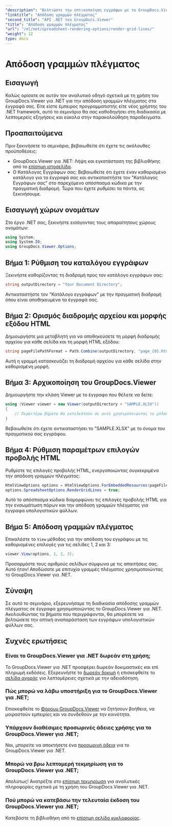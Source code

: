 ```yaml
---
"description": "Βελτιώστε την οπτικοποίηση εγγράφων με το GroupDocs.Viewer για .NET. Αποδώστε γραμμές πλέγματος χωρίς κόπο. Δοκιμάστε τη δωρεάν δοκιμαστική έκδοση τώρα!"
"linktitle": "Απόδοση γραμμών πλέγματος"
"second_title": "API .NET του GroupDocs.Viewer"
"title": "Απόδοση γραμμών πλέγματος"
"url": "/el/net/spreadsheet-rendering-options/render-grid-lines/"
"weight": 12
type: docs
---
```

# Απόδοση γραμμών πλέγματος

## Εισαγωγή
Καλώς ορίσατε σε αυτόν τον αναλυτικό οδηγό σχετικά με τη χρήση του GroupDocs.Viewer για .NET για την απόδοση γραμμών πλέγματος στα έγγραφά σας. Είτε είστε έμπειρος προγραμματιστής είτε νέος χρήστης του .NET framework, αυτό το σεμινάριο θα σας καθοδηγήσει στη διαδικασία με λεπτομερείς εξηγήσεις και εύκολα στην παρακολούθηση παραδείγματα.
## Προαπαιτούμενα
Πριν ξεκινήσετε το σεμινάριο, βεβαιωθείτε ότι έχετε τις ακόλουθες προϋποθέσεις:
- GroupDocs.Viewer για .NET: Λήψη και εγκατάσταση της βιβλιοθήκης από το [επίσημη ιστοσελίδα](https://releases.groupdocs.com/viewer/net/).
- Ο Κατάλογος Εγγράφων σας: Βεβαιωθείτε ότι έχετε έναν καθορισμένο κατάλογο για τα έγγραφά σας και αντικαταστήστε τον "Κατάλογος Εγγράφων σας" στο παρεχόμενο απόσπασμα κώδικα με την πραγματική διαδρομή.
Τώρα που έχετε ρυθμίσει τα πάντα, ας ξεκινήσουμε.
## Εισαγωγή χώρων ονομάτων
Στο έργο .NET σας, ξεκινήστε εισάγοντας τους απαραίτητους χώρους ονομάτων:
```csharp
using System;
using System.IO;
using GroupDocs.Viewer.Options;
```
## Βήμα 1: Ρύθμιση του καταλόγου εγγράφων
Ξεκινήστε καθορίζοντας τη διαδρομή προς τον κατάλογο εγγράφων σας:
```csharp
string outputDirectory = "Your Document Directory";
```
Αντικαταστήστε τον "Κατάλογο εγγράφων" με την πραγματική διαδρομή όπου είναι αποθηκευμένα τα έγγραφά σας.
## Βήμα 2: Ορισμός διαδρομής αρχείου και μορφής εξόδου HTML
Δημιουργήστε μια μεταβλητή για να αποθηκεύσετε τη μορφή διαδρομής αρχείου για κάθε σελίδα και τη μορφή HTML εξόδου:
```csharp
string pageFilePathFormat = Path.Combine(outputDirectory, "page_{0}.html");
```
Αυτή η γραμμή κατασκευάζει τη διαδρομή αρχείου για κάθε σελίδα στην καθορισμένη μορφή.
## Βήμα 3: Αρχικοποίηση του GroupDocs.Viewer
Δημιουργήστε την κλάση Viewer με το έγγραφο που θέλετε να δείτε:
```csharp
using (Viewer viewer = new Viewer(outputDirectory + "SAMPLE.XLSX"))
{
    // Περαιτέρω βήματα θα εκτελεστούν σε αυτό χρησιμοποιώντας το μπλοκ.
}
```
Βεβαιωθείτε ότι έχετε αντικαταστήσει το "SAMPLE.XLSX" με το όνομα του πραγματικού σας εγγράφου.
## Βήμα 4: Ρύθμιση παραμέτρων επιλογών προβολής HTML
Ρυθμίστε τις επιλογές προβολής HTML, ενεργοποιώντας συγκεκριμένα την απόδοση γραμμών πλέγματος:
```csharp
HtmlViewOptions options = HtmlViewOptions.ForEmbeddedResources(pageFilePathFormat);
options.SpreadsheetOptions.RenderGridLines = true;
```
Αυτό το απόσπασμα κώδικα διαμορφώνει τις επιλογές προβολής HTML για την ενσωμάτωση πόρων και την απόδοση γραμμών πλέγματος για έγγραφα υπολογιστικών φύλλων.
## Βήμα 5: Απόδοση γραμμών πλέγματος
Επικαλέστε το `View` μέθοδος για την απόδοση του εγγράφου με τις καθορισμένες επιλογές για τις σελίδες 1, 2 και 3:
```csharp
viewer.View(options, 1, 2, 3);
```
Προσαρμόστε τους αριθμούς σελίδων σύμφωνα με τις απαιτήσεις σας.
Αυτό ήταν! Αποδώσατε με επιτυχία γραμμές πλέγματος χρησιμοποιώντας το GroupDocs.Viewer για .NET.
## Σύναψη
Σε αυτό το σεμινάριο, εξερευνήσαμε τη διαδικασία απόδοσης γραμμών πλέγματος σε έγγραφα χρησιμοποιώντας το GroupDocs.Viewer για .NET. Ακολουθώντας τα βήματα που περιγράφονται, θα μπορέσετε να βελτιώσετε την οπτική αναπαράσταση των εγγράφων υπολογιστικών φύλλων σας.
## Συχνές ερωτήσεις
### Είναι το GroupDocs.Viewer για .NET δωρεάν στη χρήση;
Το GroupDocs.Viewer για .NET προσφέρει δωρεάν δοκιμαστικές και επί πληρωμή εκδόσεις. Εξερευνήστε το [δωρεάν δοκιμή](https://releases.groupdocs.com/) ή επισκεφθείτε το [σελίδα αγοράς](https://purchase.groupdocs.com/buy) για λεπτομέρειες σχετικά με την αδειοδότηση.
### Πώς μπορώ να λάβω υποστήριξη για το GroupDocs.Viewer για .NET;
Επισκεφθείτε το [Φόρουμ GroupDocs.Viewer](https://forum.groupdocs.com/c/viewer/9) να ζητήσουν βοήθεια, να μοιραστούν εμπειρίες και να συνδεθούν με την κοινότητα.
### Υπάρχουν διαθέσιμες προσωρινές άδειες χρήσης για το GroupDocs.Viewer για .NET;
Ναι, μπορείτε να αποκτήσετε ένα [προσωρινή άδεια](https://purchase.groupdocs.com/temporary-license/) για το GroupDocs.Viewer για .NET.
### Μπορώ να βρω λεπτομερή τεκμηρίωση για το GroupDocs.Viewer για .NET;
Απολύτως! Ανατρέξτε στο [επίσημη τεκμηρίωση](https://tutorials.groupdocs.com/viewer/net/) για αναλυτικές πληροφορίες σχετικά με τη χρήση του GroupDocs.Viewer για .NET.
### Πού μπορώ να κατεβάσω την τελευταία έκδοση του GroupDocs.Viewer για .NET;
Κατεβάστε τη βιβλιοθήκη από το [επίσημη σελίδα κυκλοφορίας](https://releases.groupdocs.com/viewer/net/).
